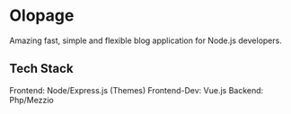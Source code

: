 
# Olopage

Amazing fast, simple and flexible blog application for Node.js developers.

## Tech Stack

Frontend: Node/Express.js (Themes)
Frontend-Dev: Vue.js
Backend: Php/Mezzio
